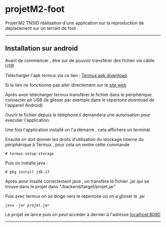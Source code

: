 # projetM2-foot
Projet M2 TNSID réalisation d'une application sur la reproduction de déplacement sur un terrain de foot 

---
## Installation sur android

Avant de commencer ,  être sur de pouvoir transférer des fichier via câble USB

Télécharger l'apk termux via ce lien : [Termux apk download](https://f-droid.org/repo/com.termux_118.apk).

Si le lien ne fonctionne pas aller directement sur le [site web](https://f-droid.org/en/packages/com.termux)

Après avoir télécharger termux transférer le fichier dans le périphérique connecter en USB (le glisser par exemple dans le répertoire download de l'appareil Android)

Ouvrir le fichier depuis le téléphone il demandera une autorisation pour executer l'application.

Une fois l'application installé on l'a démarre , cela affichera un terminal.

Ensuite on doit donner les droits d'utilisation du stockage interne du périphérique à Termux , pour cela on rentre cette commande 
```
# termux-setup-storage
```

Puis on installe java : 
```
# pkg install jdk-17
```

Après avoir insallé correctement java , on transfère le fichier .jar qui se trouve dans le projet dans "/backend/target/projet.jar"

Puis avec termux on se dirige vers le répertoire où on a glisser le .jar
```
java -jar projet.jar
```

Le projet se lance puis on peut accéder à dernier à l'adresse [localhost:8080](http://localhost:8080)


---